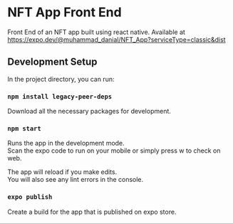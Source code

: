 # NFT App Front End

Front End of an NFT app built using react native. Available at https://expo.dev/@muhammad_danial/NFT_App?serviceType=classic&dist

## Development Setup

In the project directory, you can run:

### `npm install legacy-peer-deps`

Download all the necessary packages for development.

### `npm start`

Runs the app in the development mode.\
Scan the expo code to run on your mobile or simply press w to check on web.

The app will reload if you make edits.\
You will also see any lint errors in the console.

### `expo publish`

Create a build for the app that is published on expo store.
